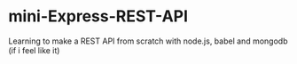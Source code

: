 # mini-Express-REST-API
 Learning to make a REST API from scratch with node.js, babel and mongodb (if i feel like it)
